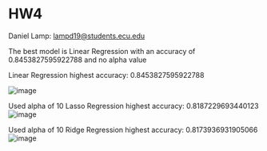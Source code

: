 # HW4

Daniel Lamp: lampd19@students.ecu.edu


The best model is Linear Regression with an accuracy of 0.8453827595922788 and no alpha value


Linear Regression highest accuracy: 0.8453827595922788

![image](https://github.com/lampd19/HW4/assets/117093093/31595122-5100-4ed9-9d4f-fc3e9958eeef)

Used alpha of 10
Lasso Regression highest accuracy: 0.8187229693440123
![image](https://github.com/lampd19/HW4/assets/117093093/356dd6d9-9632-42f7-8d15-e8c66dc3deff)

Used alpha of 10
Ridge Regression highest accuracy: 0.8173936931905066
![image](https://github.com/lampd19/HW4/assets/117093093/4cfa4d56-2379-4719-82f0-627e4e79f9ca)
